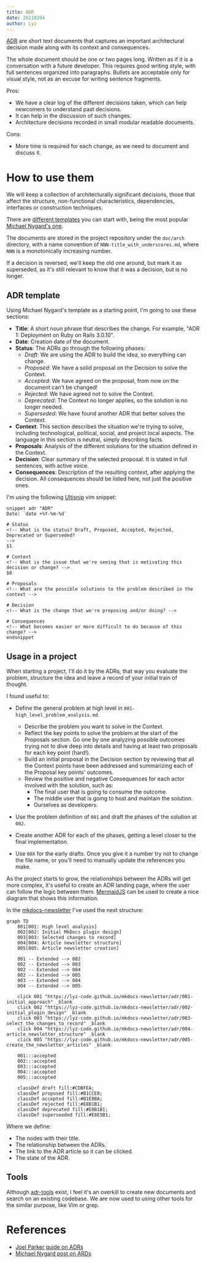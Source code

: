 ```yaml
---
title: ADR
date: 20210204
author: Lyz
---
```


[ADR](https://github.com/joelparkerhenderson/architecture_decision_record) are
short text documents that captures an important architectural decision made
along with its context and consequences.

The whole document should be one or two pages long. Written as if it is
a conversation with a future developer. This requires good writing style, with
full sentences organized into paragraphs. Bullets are acceptable only for visual
style, not as an excuse for writing sentence fragments.

Pros:

* We have a clear log of the different decisions taken, which can help newcomers
    to understand past decisions.
* It can help in the discussion of such changes.
* Architecture decisions recorded in small modular readable documents.

Cons:

* More time is required for each change, as we need to document and discuss it.

# How to use them

We will keep a collection of architecturally significant decisions, those that
affect the structure, non-functional characteristics, dependencies, interfaces
or construction techniques.

There are [different
templates](https://github.com/joelparkerhenderson/architecture_decision_record#adr-example-templates)
you can start with, being the most popular [Michael Nygard's
one](https://github.com/joelparkerhenderson/architecture-decision-record/blob/main/templates/decision-record-template-by-michael-nygard/index.md).

The documents are stored in the project repository under the `doc/arch`
directory, with a name convention of `NNN-title_with_underscores.md`, where
`NNN` is a monotonically increasing number.

If a decision is reversed, we'll keep the old one around, but mark it as
superseded, as it's still relevant to know that it was a decision, but is no
longer.

## ADR template

Using Michael Nygard's template as a starting point, I'm going to use these
sections:

* **Title**: A short noun phrase that describes the change. For example, "ADR 1:
    Deployment on Ruby on Rails 3.0.10".
* **Date**: Creation date of the document.
* **Status**: The ADRs go through the following phases:
    * *Draft*: We are using the ADR to build the idea, so everything can change.
    * *Proposed*: We have a solid proposal on the Decision to solve the Context.
    * *Accepted*: We have agreed on the proposal, from now on the document can't
        be changed!
    * *Rejected*: We have agreed not to solve the Context.
    * *Deprecated*: The Context no longer applies, so the solution is no longer
        needed.
    * *Superseded*: We have found another ADR that better solves the Context.
* **Context**: This section describes the situation we're trying to solve,
    including technological, political, social, and project local aspects. The
    language in this section is neutral, simply describing facts.
* **Proposals**: Analysis of the different solutions for the situation defined
    in the Context.
* **Decision**: Clear summary of the selected proposal. It is stated in full
    sentences, with active voice.
* **Consequences**: Description of the resulting context, after applying
    the decision. All consequences should be listed here, not just the positive
    ones.

I'm using the following [Ultisnip](https://github.com/SirVer/ultisnips) vim
snippet:

```vim
snippet adr "ADR"
Date: `date +%Y-%m-%d`

# Status
<!-- What is the status? Draft, Proposed, Accepted, Rejected, Deprecated or Superseded?
-->
$1

# Context
<!-- What is the issue that we're seeing that is motivating this decision or change? -->
$0

# Proposals
<!-- What are the possible solutions to the problem described in the context -->

# Decision
<!-- What is the change that we're proposing and/or doing? -->

# Consequences
<!-- What becomes easier or more difficult to do because of this change? -->
endsnippet
```

## Usage in a project

When starting a project, I'll do it by the ADRs, that way you evaluate the
problem, structure the idea and leave a record of your initial train of thought.

I found useful to:

* Define the general problem at high level in
    `001-high_level_problem_analysis.md`.

    * Describe the problem you want to solve in the Context.
    * Reflect the key points to solve the problem at the start of the Proposals
        section. Go one by one analyzing possible outcomes trying not to dive deep
        into details and having at least two proposals for each key point (hard!).
    * Build an initial proposal in the Decision section by reviewing that all
        the Context points have been addressed and summarizing each of the
        Proposal key points' outcomes.
    * Review the positive and negative Consequences for each actor involved with
        the solution, such as:
        * The final user that is going to consume the outcome.
        * The middle user that is going to host and maintain the solution.
        * Ourselves as developers.
* Use the problem definition of `001` and draft the phases of the solution at `002`.
* Create another ADR for each of the phases, getting a level closer to the final
    implementation.

* Use `00X` for the early drafts. Once you give it a number try not to change
    the file name, or you'll need to manually update the references you make.

As the project starts to grow, the relationships between the ADRs will get more
complex, it's useful to create an ADR landing page, where the user can follow
the logic between them. [MermaidJS](mermaidjs.md) can be used to create a nice
diagram that shows this information.

In the [mkdocs-newsletter](https://lyz-code.github.io/mkdocs-newsletter/adr/adr)
I've used the next structure:

```
graph TD
    001[001: High level analysis]
    002[002: Initial MkDocs plugin design]
    003[003: Selected changes to record]
    004[004: Article newsletter structure]
    005[005: Article newsletter creation]

    001 -- Extended --> 002
    002 -- Extended --> 003
    002 -- Extended --> 004
    002 -- Extended --> 005
    003 -- Extended --> 004
    004 -- Extended --> 005

    click 001 "https://lyz-code.github.io/mkdocs-newsletter/adr/001-initial_approach" _blank
    click 002 "https://lyz-code.github.io/mkdocs-newsletter/adr/002-initial_plugin_design" _blank
    click 003 "https://lyz-code.github.io/mkdocs-newsletter/adr/003-select_the_changes_to_record" _blank
    click 004 "https://lyz-code.github.io/mkdocs-newsletter/adr/004-article_newsletter_structure" _blank
    click 005 "https://lyz-code.github.io/mkdocs-newsletter/adr/005-create_the_newsletter_articles" _blank

    001:::accepted
    002:::accepted
    003:::accepted
    004:::accepted
    005:::accepted

    classDef draft fill:#CDBFEA;
    classDef proposed fill:#B1CCE8;
    classDef accepted fill:#B1E8BA;
    classDef rejected fill:#E8B1B1;
    classDef deprecated fill:#E8B1B1;
    classDef superseeded fill:#E8E5B1;
```

Where we define:

* The nodes with their title.
* The relationship between the ADRs.
* The link to the ADR article so it can be clicked.
* The state of the ADR.

## Tools

Although [adr-tools](https://github.com/npryce/adr-tools) exist, I feel it's an
overkill to create new documents and search on an existing codebase. We are now
used to using other tools for the similar purpose, like Vim or grep.

# References

* [Joel Parker guide on ADRs](https://github.com/joelparkerhenderson/architecture_decision_record)
* [Michael Nygard post on ARDs](https://cognitect.com/blog/2011/11/15/documenting-architecture-decisions)
